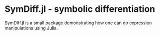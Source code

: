 # SymDiff.jl - symbolic differentiation

SymDiff.jl is a small package demonstrating how one can do expression
manipulations using Julia.
